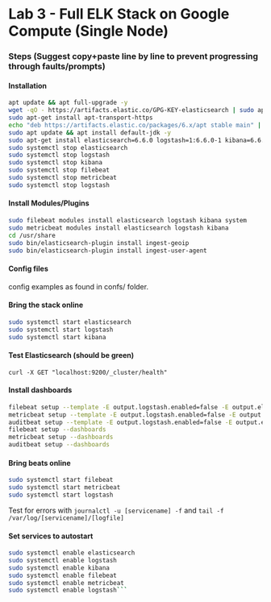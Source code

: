 # Lab 3 - Full ELK Stack on Google Compute (Single Node)

### Steps (Suggest copy+paste line by line to prevent progressing through faults/prompts)
#### Installation
```bash
apt update && apt full-upgrade -y
wget -qO - https://artifacts.elastic.co/GPG-KEY-elasticsearch | sudo apt-key add -
sudo apt-get install apt-transport-https
echo "deb https://artifacts.elastic.co/packages/6.x/apt stable main" | sudo tee -a /etc/apt/sources.list.d/elastic-6.x.list
sudo apt update && apt install default-jdk -y
sudo apt-get install elasticsearch=6.6.0 logstash=1:6.6.0-1 kibana=6.6.0 filebeat=6.6.0 metricbeat=6.6.0 auditbeat=6.6.0 -y
sudo systemctl stop elasticsearch
sudo systemctl stop logstash
sudo systemctl stop kibana
sudo systemctl stop filebeat
sudo systemctl stop metricbeat
sudo systemctl stop logstash
```

#### Install Modules/Plugins
```bash
sudo filebeat modules install elasticsearch logstash kibana system
sudo metricbeat modules install elasticsearch logstash kibana
cd /usr/share
sudo bin/elasticsearch-plugin install ingest-geoip
sudo bin/elasticsearch-plugin install ingest-user-agent
```

#### Config files

config examples as found in confs/ folder.

#### Bring the stack online
```bash
sudo systemctl start elasticsearch
sudo systemctl start logstash
sudo systemctl start kibana
```

#### Test Elasticsearch (should be green)
```curl -X GET "localhost:9200/_cluster/health"```


#### Install dashboards
```bash
filebeat setup --template -E output.logstash.enabled=false -E output.elasticsearch.enabled=false -E 'output.elasticsearch.hosts=["localhost:9200"]'
metricbeat setup --template -E output.logstash.enabled=false -E output.elasticsearch.enabled=false -E 'output.elasticsearch.hosts=["localhost:9200"]'
auditbeat setup --template -E output.logstash.enabled=false -E output.elasticsearch.enabled=false -E 'output.elasticsearch.hosts=["localhost:9200"]'
filebeat setup --dashboards
metricbeat setup --dashboards
auditbeat setup --dashboards
```

#### Bring beats online
```bash
sudo systemctl start filebeat
sudo systemctl start metricbeat
sudo systemctl start logstash
```
Test for errors with `journalctl -u [servicename] -f` and `tail -f /var/log/[servicename]/[logfile]`

#### Set services to autostart
```bash
sudo systemctl enable elasticsearch
sudo systemctl enable logstash
sudo systemctl enable kibana
sudo systemctl enable filebeat
sudo systemctl enable metricbeat
sudo systemctl enable logstash```
